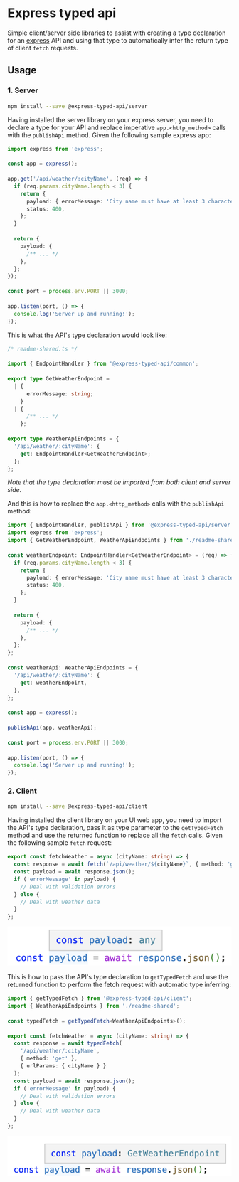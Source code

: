 # Express typed api

Simple client/server side libraries to assist with creating a type declaration for an [express](https://expressjs.com/) API and using that type to automatically infer the return type of client `fetch` requests.

## Usage

### 1. Server

```bash
npm install --save @express-typed-api/server
```

Having installed the server library on your express server, you need to declare a type for your API and replace imperative `app.<http_method>` calls with the `publishApi` method. Given the following sample express app:

```typescript
import express from 'express';

const app = express();

app.get('/api/weather/:cityName', (req) => {
  if (req.params.cityName.length < 3) {
    return {
      payload: { errorMessage: 'City name must have at least 3 characters' },
      status: 400,
    };
  }

  return {
    payload: {
      /** ... */
    },
  };
});

const port = process.env.PORT || 3000;

app.listen(port, () => {
  console.log('Server up and running!');
});
```

This is what the API's type declaration would look like:

```typescript
/* readme-shared.ts */

import { EndpointHandler } from '@express-typed-api/common';

export type GetWeatherEndpoint =
  | {
      errorMessage: string;
    }
  | {
      /** ... */
    };

export type WeatherApiEndpoints = {
  '/api/weather/:cityName': {
    get: EndpointHandler<GetWeatherEndpoint>;
  };
};
```

_Note that the type declaration must be imported from both client and server side._

And this is how to replace the `app.<http_method>` calls with the `publishApi` method:

```typescript
import { EndpointHandler, publishApi } from '@express-typed-api/server';
import express from 'express';
import { GetWeatherEndpoint, WeatherApiEndpoints } from './readme-shared';

const weatherEndpoint: EndpointHandler<GetWeatherEndpoint> = (req) => {
  if (req.params.cityName.length < 3) {
    return {
      payload: { errorMessage: 'City name must have at least 3 characters' },
      status: 400,
    };
  }

  return {
    payload: {
      /** ... */
    },
  };
};

const weatherApi: WeatherApiEndpoints = {
  '/api/weather/:cityName': {
    get: weatherEndpoint,
  },
};

const app = express();

publishApi(app, weatherApi);

const port = process.env.PORT || 3000;

app.listen(port, () => {
  console.log('Server up and running!');
});
```

### 2. Client

```bash
npm install --save @express-typed-api/client
```

Having installed the client library on your UI web app, you need to import the API's type declaration, pass it as type parameter to the `getTypedFetch` method and use the returned function to replace all the `fetch` calls. Given the following sample `fetch` request:

```typescript
export const fetchWeather = async (cityName: string) => {
  const response = await fetch(`/api/weather/${cityName}`, { method: 'get' });
  const payload = await response.json();
  if ('errorMessage' in payload) {
    // Deal with validation errors
  } else {
    // Deal with weather data
  }
};
```

![](/readme/fetch-any-return-type.png)

This is how to pass the API's type declaration to `getTypedFetch` and use the returned function to perform the fetch request with automatic type inferring:

```typescript
import { getTypedFetch } from '@express-typed-api/client';
import { WeatherApiEndpoints } from './readme-shared';

const typedFetch = getTypedFetch<WeatherApiEndpoints>();

export const fetchWeather = async (cityName: string) => {
  const response = await typedFetch(
    '/api/weather/:cityName',
    { method: 'get' },
    { urlParams: { cityName } }
  );
  const payload = await response.json();
  if ('errorMessage' in payload) {
    // Deal with validation errors
  } else {
    // Deal with weather data
  }
};
```

![](/readme/fetch-inferred-return-type.png)
